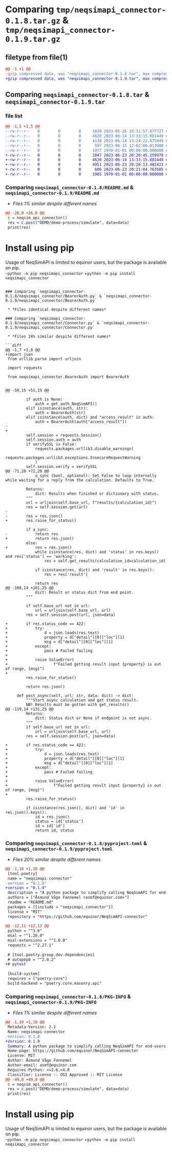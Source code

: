 # Comparing `tmp/neqsimapi_connector-0.1.8.tar.gz` & `tmp/neqsimapi_connector-0.1.9.tar.gz`

## filetype from file(1)

```diff
@@ -1 +1 @@
-gzip compressed data, was "neqsimapi_connector-0.1.8.tar", max compression
+gzip compressed data, was "neqsimapi_connector-0.1.9.tar", max compression
```

## Comparing `neqsimapi_connector-0.1.8.tar` & `neqsimapi_connector-0.1.9.tar`

### file list

```diff
@@ -1,5 +1,5 @@
--rw-r--r--   0        0        0     1039 2023-05-26 10:31:57.077727 neqsimapi_connector-0.1.8/README.md
--rw-r--r--   0        0        0     4620 2023-06-14 13:33:15.881449 neqsimapi_connector-0.1.8/neqsimapi_connector/BearerAuth.py
--rw-r--r--   0        0        0     4138 2023-06-14 13:24:22.875049 neqsimapi_connector-0.1.8/neqsimapi_connector/Connector.py
--rw-r--r--   0        0        0      597 2023-06-15 12:02:06.013980 neqsimapi_connector-0.1.8/pyproject.toml
--rw-r--r--   0        0        0     1977 1970-01-01 00:00:00.000000 neqsimapi_connector-0.1.8/PKG-INFO
+-rw-r--r--   0        0        0     1047 2023-06-23 20:20:45.259978 neqsimapi_connector-0.1.9/README.md
+-rw-r--r--   0        0        0     4620 2023-06-14 13:33:15.881449 neqsimapi_connector-0.1.9/neqsimapi_connector/BearerAuth.py
+-rw-r--r--   0        0        0     4951 2023-06-23 20:20:13.482421 neqsimapi_connector-0.1.9/neqsimapi_connector/Connector.py
+-rw-r--r--   0        0        0      606 2023-06-23 20:21:04.763585 neqsimapi_connector-0.1.9/pyproject.toml
+-rw-r--r--   0        0        0     1985 1970-01-01 00:00:00.000000 neqsimapi_connector-0.1.9/PKG-INFO
```

### Comparing `neqsimapi_connector-0.1.8/README.md` & `neqsimapi_connector-0.1.9/README.md`

 * *Files 1% similar despite different names*

```diff
@@ -26,8 +26,8 @@
 c = neqsim_api_connector()
 res = c.post("DEMO/demo-process/simulate", data=data)
 print(res)
 ```
 
 # Install using pip
 Usage of NeqSimAPI is limited to equinor users, but the package is available on pip.  
-```python -m pip neqsimapi_connector```
+```python -m pip install neqsimapi_connector```
```

### Comparing `neqsimapi_connector-0.1.8/neqsimapi_connector/BearerAuth.py` & `neqsimapi_connector-0.1.9/neqsimapi_connector/BearerAuth.py`

 * *Files identical despite different names*

### Comparing `neqsimapi_connector-0.1.8/neqsimapi_connector/Connector.py` & `neqsimapi_connector-0.1.9/neqsimapi_connector/Connector.py`

 * *Files 24% similar despite different names*

```diff
@@ -1,7 +1,8 @@
+import json
 from urllib.parse import urljoin
 
 import requests
 
 from neqsimapi_connector.BearerAuth import BearerAuth
 
 
@@ -50,15 +51,15 @@
 
         if auth is None:
             auth = get_auth_NeqSimAPI()
         elif isinstance(auth, str):
             auth = BearerAuth(str)
         elif isinstance(auth, dict) and "access_result" in auth:
             auth = BearerAuth(auth["access_result"])
-        
+
         self.session = requests.Session()
         self.session.auth = auth
         if verifySSL is False:
             requests.packages.urllib3.disable_warnings(
                 requests.packages.urllib3.exceptions.InsecureRequestWarning
             )
         self.session.verify = verifySSL
@@ -71,20 +72,20 @@
             a_sync (bool, optional): Set False to loop internally while waiting for a reply from the calculation. Defaults to True.
 
         Returns:
             dict: Results when finished or dictionary with status.
         """
         url = urljoin(self.base_url, f"results/{calculation_id}")
         res = self.session.get(url)
-
-        res = res.json()
+        res.raise_for_status()
 
         if a_sync:
-            return res
+            return res.json()
         else:
+            res = res.json()
             while isinstance(res, dict) and 'status' in res.keys() and res['status'] == 'working':
                 res = self.get_results(calculation_id=calculation_id)
 
             if isinstance(res, dict) and 'result' in res.keys():
                 res = res['result']
 
             return res
@@ -100,14 +101,25 @@
             dict: Result or status dict from end point.
         """
 
         if self.base_url not in url:
             url = urljoin(self.base_url, url)
         res = self.session.post(url, json=data)
 
+        if res.status_code == 422:
+            try:
+                d = json.loads(res.text)
+                property = d["detail"][0]["loc"][1]
+                msg = d["detail"][0]["loc"][1]
+            except:
+                pass # Failed failing
+            
+            raise ValueError(
+                    f"Failed getting result input {property} is out of range, {msg}")
+
         res.raise_for_status()
 
         return res.json()
 
     def post_async(self, url: str, data: dict) -> dict:
         """Start async calculation and get status result.
         NB! Results must be gotten with get_results()
@@ -119,14 +131,25 @@
         Returns:
             dict: Status dict or None if endpoint is not async. 
         """
         if self.base_url not in url:
             url = urljoin(self.base_url, url)
         res = self.session.post(url, json=data)
 
+        if res.status_code == 422:
+            try:
+                d = json.loads(res.text)
+                property = d["detail"][0]["loc"][1]
+                msg = d["detail"][0]["loc"][1]
+            except:
+                pass # Failed failing
+            
+            raise ValueError(
+                    f"Failed getting result input {property} is out of range, {msg}")
+        
         res.raise_for_status()
 
         if isinstance(res.json(), dict) and 'id' in res.json().keys():
             id = res.json()
             status = id['status']
             id = id['id']
             return id, status
```

### Comparing `neqsimapi_connector-0.1.8/pyproject.toml` & `neqsimapi_connector-0.1.9/pyproject.toml`

 * *Files 20% similar despite different names*

```diff
@@ -1,10 +1,10 @@
 [tool.poetry]
 name = "neqsimapi-connector"
-version = "0.1.8"
+version = "0.1.9"
 description = "A python package to simplify calling NeqSimAPI for end-users."
 authors = ["Åsmund Våge Fannemel <asmf@equinor.com>"]
 readme = "README.md"
 packages = [{include = "neqsimapi_connector"}]
 license = "MIT"
 repository = "https://github.com/equinor/NeqSimAPI-connector"
 
@@ -12,11 +12,12 @@
 python = "^3.6"
 msal = "^1.20.0"
 msal-extensions = "^1.0.0"
 requests = "^2.27.1"
 
 # [tool.poetry.group.dev.dependencies]
 # autopep8 = "^2.0.2"
+# pytest
 
 [build-system]
 requires = ["poetry-core"]
 build-backend = "poetry.core.masonry.api"
```

### Comparing `neqsimapi_connector-0.1.8/PKG-INFO` & `neqsimapi_connector-0.1.9/PKG-INFO`

 * *Files 1% similar despite different names*

```diff
@@ -1,10 +1,10 @@
 Metadata-Version: 2.1
 Name: neqsimapi-connector
-Version: 0.1.8
+Version: 0.1.9
 Summary: A python package to simplify calling NeqSimAPI for end-users.
 Home-page: https://github.com/equinor/NeqSimAPI-connector
 License: MIT
 Author: Åsmund Våge Fannemel
 Author-email: asmf@equinor.com
 Requires-Python: >=3.6,<4.0
 Classifier: License :: OSI Approved :: MIT License
@@ -49,8 +49,8 @@
 c = neqsim_api_connector()
 res = c.post("DEMO/demo-process/simulate", data=data)
 print(res)
 ```
 
 # Install using pip
 Usage of NeqSimAPI is limited to equinor users, but the package is available on pip.  
-```python -m pip neqsimapi_connector```
+```python -m pip install neqsimapi_connector```
```

